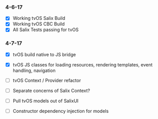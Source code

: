 ### 4-6-17
  - [x] Working tvOS Salix Build
  - [x] Working tvOS CBC Build
  - [x] All Salix Tests passing for tvOS
  
### 4-7-17
  - [x] tvOS build native to JS bridge
  - [x] tvOS JS classes for loading resources, rendering templates, event handling, navigation
  - [ ] tvOS Context / Provider refactor
  - [ ] Separate concerns of Salix Context?
  - [ ] Pull tvOS models out of SalixUI
  - [ ] Constructor dependency injection for models  



